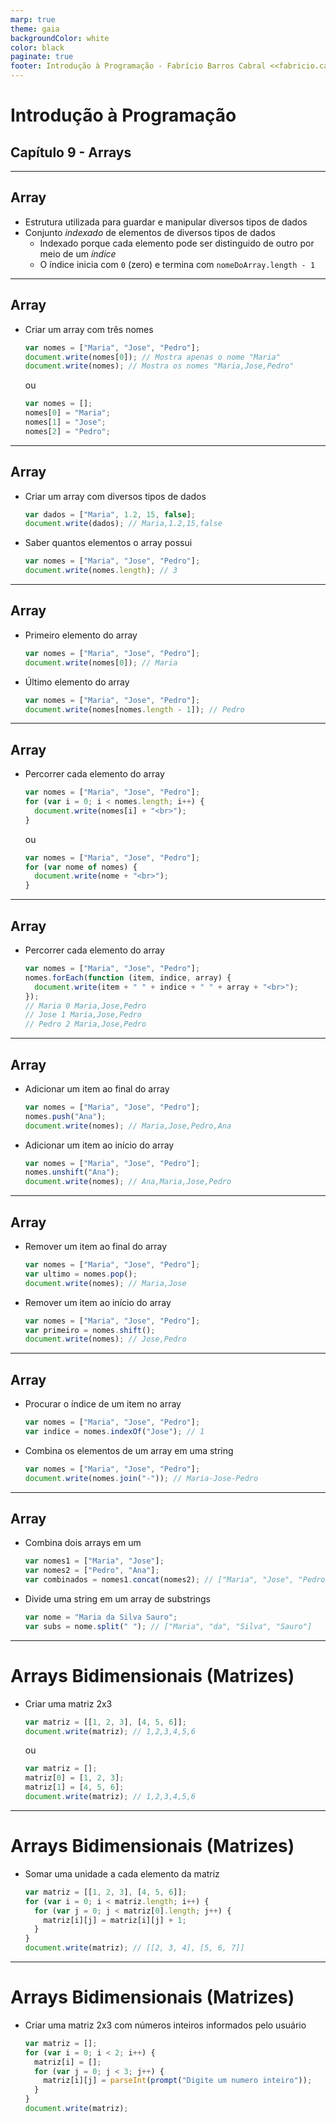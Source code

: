```yaml
---
marp: true
theme: gaia
backgroundColor: white
color: black
paginate: true
footer: Introdução à Programação - Fabrício Barros Cabral <<fabricio.cabral@ead.ifpe.edu.br>>
---
```

<style>
img[alt~="center"] {
    display: block;
    margin: 0 auto;
}
</style>

<!-- _paginate: false -->
# **Introdução à Programação**

## Capítulo 9 - Arrays

---

## Array

- Estrutura utilizada para guardar e manipular diversos tipos de dados
- Conjunto *indexado* de elementos de diversos tipos de dados
  - Indexado porque cada elemento pode ser distinguido de outro por meio de um *índice*
  - O índice inicia com `0` (zero) e termina com `nomeDoArray.length - 1`

---

## Array

- Criar um array com três nomes
  ```javascript
  var nomes = ["Maria", "Jose", "Pedro"];
  document.write(nomes[0]); // Mostra apenas o nome "Maria"
  document.write(nomes); // Mostra os nomes "Maria,Jose,Pedro"
  ```

  ou

  ```javascript
  var nomes = [];
  nomes[0] = "Maria";
  nomes[1] = "Jose";
  nomes[2] = "Pedro";
  ```

---

## Array

- Criar um array com diversos tipos de dados
  ```javascript
  var dados = ["Maria", 1.2, 15, false];
  document.write(dados); // Maria,1.2,15,false
  ```

- Saber quantos elementos o array possui
  ```javascript
  var nomes = ["Maria", "Jose", "Pedro"];
  document.write(nomes.length); // 3
  ```

---

## Array

- Primeiro elemento do array
  ```javascript
  var nomes = ["Maria", "Jose", "Pedro"];
  document.write(nomes[0]); // Maria
  ```

- Último elemento do array
  ```javascript
  var nomes = ["Maria", "Jose", "Pedro"];
  document.write(nomes[nomes.length - 1]); // Pedro
  ```
---

## Array

- Percorrer cada elemento do array
  ```javascript
  var nomes = ["Maria", "Jose", "Pedro"];
  for (var i = 0; i < nomes.length; i++) {
    document.write(nomes[i] + "<br>");
  }
  ```
  ou
  ```javascript
  var nomes = ["Maria", "Jose", "Pedro"];
  for (var nome of nomes) {
    document.write(nome + "<br>");
  }
  ```

---

## Array

- Percorrer cada elemento do array
  ```javascript
  var nomes = ["Maria", "Jose", "Pedro"];
  nomes.forEach(function (item, indice, array) {
    document.write(item + " " + indice + " " + array + "<br>");
  });
  // Maria 0 Maria,Jose,Pedro
  // Jose 1 Maria,Jose,Pedro
  // Pedro 2 Maria,Jose,Pedro
  ```

---

## Array

- Adicionar um item ao final do array
  ```javascript
  var nomes = ["Maria", "Jose", "Pedro"];
  nomes.push("Ana");
  document.write(nomes); // Maria,Jose,Pedro,Ana
  ```

- Adicionar um item ao início do array
  ```javascript
  var nomes = ["Maria", "Jose", "Pedro"];
  nomes.unshift("Ana");
  document.write(nomes); // Ana,Maria,Jose,Pedro
  ```

---

## Array

- Remover um item ao final do array
  ```javascript
  var nomes = ["Maria", "Jose", "Pedro"];
  var ultimo = nomes.pop();
  document.write(nomes); // Maria,Jose
  ```

- Remover um item ao início do array
  ```javascript
  var nomes = ["Maria", "Jose", "Pedro"];
  var primeiro = nomes.shift();
  document.write(nomes); // Jose,Pedro
  ```

---

## Array

- Procurar o índice de um item no array
  ```javascript
  var nomes = ["Maria", "Jose", "Pedro"];
  var indice = nomes.indexOf("Jose"); // 1
  ```

- Combina os elementos de um array em uma string
  ```javascript
  var nomes = ["Maria", "Jose", "Pedro"];
  document.write(nomes.join("-")); // Maria-Jose-Pedro
  ```

---

## Array

- Combina dois arrays em um
  ```javascript
  var nomes1 = ["Maria", "Jose"];
  var nomes2 = ["Pedro", "Ana"];
  var combinados = nomes1.concat(nomes2); // ["Maria", "Jose", "Pedro", "Ana"]
  ```

- Divide uma string em um array de substrings
  ```javascript
  var nome = "Maria da Silva Sauro";
  var subs = nome.split(" "); // ["Maria", "da", "Silva", "Sauro"]
  ```

---

# Arrays Bidimensionais (Matrizes)

- Criar uma matriz 2x3
  ```javascript
  var matriz = [[1, 2, 3], [4, 5, 6]];
  document.write(matriz); // 1,2,3,4,5,6
  ```
  ou
  ```javascript
  var matriz = [];
  matriz[0] = [1, 2, 3];
  matriz[1] = [4, 5, 6];
  document.write(matriz); // 1,2,3,4,5,6
  ```

---

# Arrays Bidimensionais (Matrizes)

- Somar uma unidade a cada elemento da matriz
  ```javascript
  var matriz = [[1, 2, 3], [4, 5, 6]];
  for (var i = 0; i < matriz.length; i++) {
    for (var j = 0; j < matriz[0].length; j++) {
      matriz[i][j] = matriz[i][j] + 1;
    }
  }
  document.write(matriz); // [[2, 3, 4], [5, 6, 7]]
  ```
  
---

# Arrays Bidimensionais (Matrizes)

- Criar uma matriz 2x3 com números inteiros informados pelo usuário
  ```javascript
  var matriz = [];
  for (var i = 0; i < 2; i++) {
    matriz[i] = [];
    for (var j = 0; j < 3; j++) {
      matriz[i][j] = parseInt(prompt("Digite um numero inteiro"));
    }
  }
  document.write(matriz);
  ```
